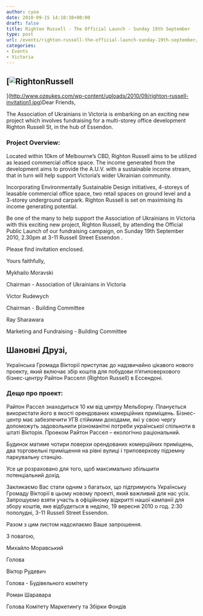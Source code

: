 ```yaml
---
author: cyoa
date: 2010-09-15 14:10:38+00:00
draft: false
title: Righton Russell - The Official Launch - Sunday 19th September
type: post
url: /events/righton-russell-the-official-launch-sunday-19th-september/
categories:
- Events
- Victoria
---
```


## [![RightonRussell](http://www.ozeukes.com/wp-content/uploads/2010/09/righton-russell-invitation1-1024x1024.jpg)
](http://www.ozeukes.com/wp-content/uploads/2010/09/righton-russell-invitation1.jpg)Dear Friends,


The Association of Ukrainians in Victoria is embarking on an exciting new project which involves fundraising for a multi-storey office development Righton Russell St, in the hub of Essendon.


### Project Overview:


Located within 10km of Melbourne’s CBD, Righton Russell aims to be utilized as leased commercial office space. The income generated from the development aims to provide the A.U.V. with a sustainable income stream, that in turn will help support Victoria’s wider Ukrainian community.

Incorporating Environmentally Sustainable Design initiatives, 4-storeys of leasable commercial office space, two retail spaces on ground level and a 3-storey underground carpark. Righton Russell is set on maximising its income generating potential.

Be one of the many to help support the Association of Ukrainians in Victoria with this exciting new project, Righton Russell, by attending the Official Public Launch of our fundraising campaign, on Sunday 19th September 2010, 2.30pm at 3-11 Russell Street Essendon .

Please find invitation enclosed.

Yours faithfully,

Mykhailo Moravski

Chairman - Association of Ukrainians in Victoria

Victor Rudewych

Chairman - Building Committee

Ray Sharawara

Marketing and Fundraising - Building Committee


## Шановні Друзі,


Українська Громада Вікторії приступає до надзвичайно цікавого нового проекту, який включає збір коштів для побудови п’ятиповерхового бізнес-центру Райтон Расселл (Righton Russell) в Ессендоні.


### Дещо про проект:


Райтон Рассел знаходиться 10 км від центру Мельборну. Планується використати його в якості орендованих комерційних приміщень. Бізнес-центр має забезпечити УГВ стійкими доходами, які у свою чергу допоможуть задовольнити різноманітні потреби української спільноти в штаті Вікторія. Проеком Райтон Рассел – екологічно раціональний.

Будинок матиме чотири поверхи орендованих комерційних приміщень, два торговельні приміщення на рівні вулиці і триповерхову підземну паркувальну станцію.

Усе це розраховано для того, щоб максимально збільшити потенціальний дохід.

Закликаємо Вас стати одним з багатьох, що підтримують Українську Громаду Вікторії в цьому новому проекті, який важливий для нас усіх. Запрошуємо взяти участь в офіційному відкритті нашої кампанії для збору коштів, яке відбудеться в неділю, 19 вересня 2010 о год. 2:30 пополудні, 3-11 Russell Street Essendon.

Разом з цим листом надсилаємо Ваше запрошення.

З повагою,

Михайло Моравський

Голова

Віктор Рудевич

Голова - Будівельного комітету

Роман Шаравара

Голова Комітету Маркетингу та Збірки Фондів
